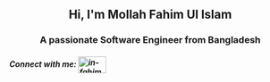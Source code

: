 <h2 align="center">Hi, I'm Mollah Fahim Ul Islam</h2>
<h3 align="center">A passionate Software Engineer from Bangladesh</h3>

<h5 align="left">Connect with me: <a href="https://linkedin.com/in/in-fahim" target="blank"><img align="center" src="https://raw.githubusercontent.com/rahuldkjain/github-profile-readme-generator/master/src/images/icons/Social/linked-in-alt.svg" alt="in-fahim" height="30" width="50" /></a>
</p></h5>

